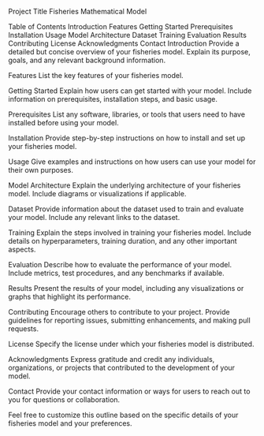 Project Title
Fisheries Mathematical Model

Table of Contents
Introduction
Features
Getting Started
Prerequisites
Installation
Usage
Model Architecture
Dataset
Training
Evaluation
Results
Contributing
License
Acknowledgments
Contact
Introduction
Provide a detailed but concise overview of your fisheries model. Explain its purpose, goals, and any relevant background information.

Features
List the key features of your fisheries model.

Getting Started
Explain how users can get started with your model. Include information on prerequisites, installation steps, and basic usage.

Prerequisites
List any software, libraries, or tools that users need to have installed before using your model.

Installation
Provide step-by-step instructions on how to install and set up your fisheries model.

Usage
Give examples and instructions on how users can use your model for their own purposes.

Model Architecture
Explain the underlying architecture of your fisheries model. Include diagrams or visualizations if applicable.

Dataset
Provide information about the dataset used to train and evaluate your model. Include any relevant links to the dataset.

Training
Explain the steps involved in training your fisheries model. Include details on hyperparameters, training duration, and any other important aspects.

Evaluation
Describe how to evaluate the performance of your model. Include metrics, test procedures, and any benchmarks if available.

Results
Present the results of your model, including any visualizations or graphs that highlight its performance.

Contributing
Encourage others to contribute to your project. Provide guidelines for reporting issues, submitting enhancements, and making pull requests.

License
Specify the license under which your fisheries model is distributed.

Acknowledgments
Express gratitude and credit any individuals, organizations, or projects that contributed to the development of your model.

Contact
Provide your contact information or ways for users to reach out to you for questions or collaboration.

Feel free to customize this outline based on the specific details of your fisheries model and your preferences.
